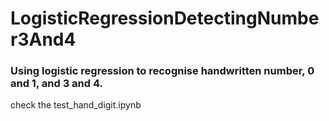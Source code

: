 # LogisticRegressionDetectingNumber3And4

### Using logistic regression to recognise handwritten number, 0 and 1, and 3 and 4.

check the test_hand_digit.ipynb
